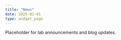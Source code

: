 ```yaml
---
title: "News"
date: 2025-01-01
type: widget_page
---
```


Placeholder for lab announcements and blog updates.
